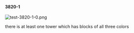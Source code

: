 #### 3820-1
![test-3820-1-0.png](https://github.com/lil-lab/nlvr/raw/master/nlvr/test/images/0/test-3820-1-0.png "test-3820-1-0.png")

there is at least one tower which has blocks of all three colors